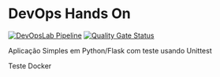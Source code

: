 # DevOps Hands On

[![DevOpsLab Pipeline](https://github.com/jmmestre/devopslab/actions/workflows/pipeline.yml/badge.svg)](https://github.com/jmmestre/devopslab/actions/workflows/pipeline.yml)
[![Quality Gate Status](https://sonarcloud.io/api/project_badges/measure?project=jmmestre_devopslab&metric=alert_status)](https://sonarcloud.io/summary/new_code?id=jmmestre_devopslab)

Aplicação Simples em Python/Flask com teste usando Unittest

Teste Docker